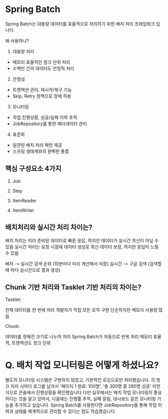 # Spring Batch

Spring Batch는 대용량 데이터를 효율적으로 처리하기 위한 배치 처리 프레임워크 입니다.

왜 사용하나?
1. 대용량 처리
- 메모리 효율적인 청크 단위 처리
- 수백만 건의 데이터도 안정적 처리

2. 안정성
- 트랜잭션 관리, 재시작/복구 기능
- Skip, Retry 정책으로 장애 허용

3. 모니터링
- 작업 진행상황, 성공/실패 이력 추적
- JobRepository를 통한 메타데이터 관리

4. 표준화
- 일관된 배치 처리 패턴 제공
- 스프링 생태계와의 완벽한 통합

## 핵심 구성요소 4가지
1. Job

2. Step

3. ItemReader

4. ItemWriter

## 배치처리와 실시간 처리 차이는?
배치 처리는 미리 준비된 데이터로 빠른 응답, 하지만 데이터가 실시간 최신이 아닐 수 있음
실시간 처리는 요청 시점에 데이터 생성로 최신 데이터 보장, 하지만 응답이 느릴 수 있음

배치 -> 실시간 검색 순위 (10분마다 미리 계산해서 저장)
실시간 -> 구글 검색 (검색할 때 마다 실시간으로 결과 생성)

## Chunk 기반 처리와 Tasklet 기반 처리의 차이는?
Tasklet:

전체 데이터를 한 번에 처리
개발자가 직접 모든 로직 구현
단순하지만 메모리 사용량 많음

Chunk:

데이터를 정해진 크기로 나누어 처리
Spring Batch가 자동으로 반복 처리
메모리 효율적, 트랜잭션도 청크 단위

# Q. 배치 작업 모니터링은 어떻게 하셨나요?
별도의 모니터링 시스템은 구현하지 않았고, 기본적인 로깅으로만 처리했습니다. 각 청크 처리 시마다 로그를 남겨서 '페이지 1 완료: 100명', '총 300명 중 280명 성공' 이런 식으로 콘솔에서 진행상황을 확인했습니다
다만 실무에서는 배치 작업 모니터링이 중요하다는 것을 알고 있어서, 다음에는 진행률 추적, 실패 알림, 대시보드 같은 모니터링 기능을 추가하고 싶습니다. Spring Batch를 사용한다면 JobRepository를 통해 작업 이력과 상태를 체계적으로 관리할 수 있다는 점도 학습했습니다